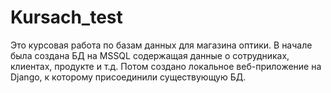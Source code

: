 # Kursach_test
Это курсовая работа по базам данных для магазина оптики.
В начале была создана БД на MSSQL содержащая данные о сотрудниках, клиентах, продукте и т.д.
Потом создано локальное веб-приложение на Django, к которому присоединили существующую БД.
